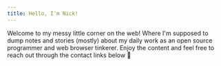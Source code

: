 ```yaml
---
title: Hello, I'm Nick!
---
```


Welcome to my messy little corner on the web! Where I'm supposed to dump
notes and stories (mostly) about my daily work as an open source
programmer and  web browser tinkerer. Enjoy the content and feel free to
reach out through the contact links below 👋
